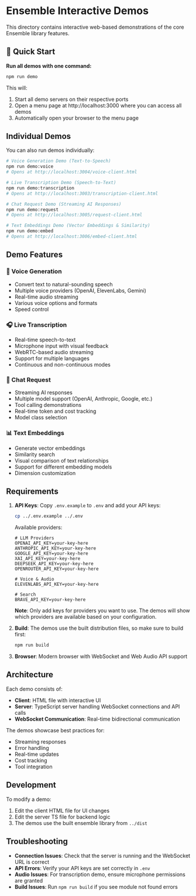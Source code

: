 # Ensemble Interactive Demos

This directory contains interactive web-based demonstrations of the core Ensemble library features.

## 🚀 Quick Start

**Run all demos with one command:**

```bash
npm run demo
```

This will:
1. Start all demo servers on their respective ports
2. Open a menu page at http://localhost:3000 where you can access all demos
3. Automatically open your browser to the menu page

## Individual Demos

You can also run demos individually:

```bash
# Voice Generation Demo (Text-to-Speech)
npm run demo:voice
# Opens at http://localhost:3004/voice-client.html

# Live Transcription Demo (Speech-to-Text)
npm run demo:transcription
# Opens at http://localhost:3003/transcription-client.html

# Chat Request Demo (Streaming AI Responses)
npm run demo:request
# Opens at http://localhost:3005/request-client.html

# Text Embeddings Demo (Vector Embeddings & Similarity)
npm run demo:embed
# Opens at http://localhost:3006/embed-client.html
```

## Demo Features

### 🎤 Voice Generation
- Convert text to natural-sounding speech
- Multiple voice providers (OpenAI, ElevenLabs, Gemini)
- Real-time audio streaming
- Various voice options and formats
- Speed control

### 🎧 Live Transcription
- Real-time speech-to-text
- Microphone input with visual feedback
- WebRTC-based audio streaming
- Support for multiple languages
- Continuous and non-continuous modes

### 💬 Chat Request
- Streaming AI responses
- Multiple model support (OpenAI, Anthropic, Google, etc.)
- Tool calling demonstrations
- Real-time token and cost tracking
- Model class selection

### 📊 Text Embeddings
- Generate vector embeddings
- Similarity search
- Visual comparison of text relationships
- Support for different embedding models
- Dimension customization

## Requirements

1. **API Keys**: Copy `.env.example` to `.env` and add your API keys:
   ```bash
   cp ../.env.example ../.env
   ```
   
   Available providers:
   ```env
   # LLM Providers
   OPENAI_API_KEY=your-key-here
   ANTHROPIC_API_KEY=your-key-here
   GOOGLE_API_KEY=your-key-here
   XAI_API_KEY=your-key-here
   DEEPSEEK_API_KEY=your-key-here
   OPENROUTER_API_KEY=your-key-here
   
   # Voice & Audio
   ELEVENLABS_API_KEY=your-key-here
   
   # Search
   BRAVE_API_KEY=your-key-here
   ```
   
   **Note**: Only add keys for providers you want to use. The demos will show which providers are available based on your configuration.

2. **Build**: The demos use the built distribution files, so make sure to build first:
   ```bash
   npm run build
   ```

3. **Browser**: Modern browser with WebSocket and Web Audio API support

## Architecture

Each demo consists of:
- **Client**: HTML file with interactive UI
- **Server**: TypeScript server handling WebSocket connections and API calls
- **WebSocket Communication**: Real-time bidirectional communication

The demos showcase best practices for:
- Streaming responses
- Error handling
- Real-time updates
- Cost tracking
- Tool integration

## Development

To modify a demo:
1. Edit the client HTML file for UI changes
2. Edit the server TS file for backend logic
3. The demos use the built ensemble library from `../dist`

## Troubleshooting

- **Connection Issues**: Check that the server is running and the WebSocket URL is correct
- **API Errors**: Verify your API keys are set correctly in `.env`
- **Audio Issues**: For transcription demo, ensure microphone permissions are granted
- **Build Issues**: Run `npm run build` if you see module not found errors
